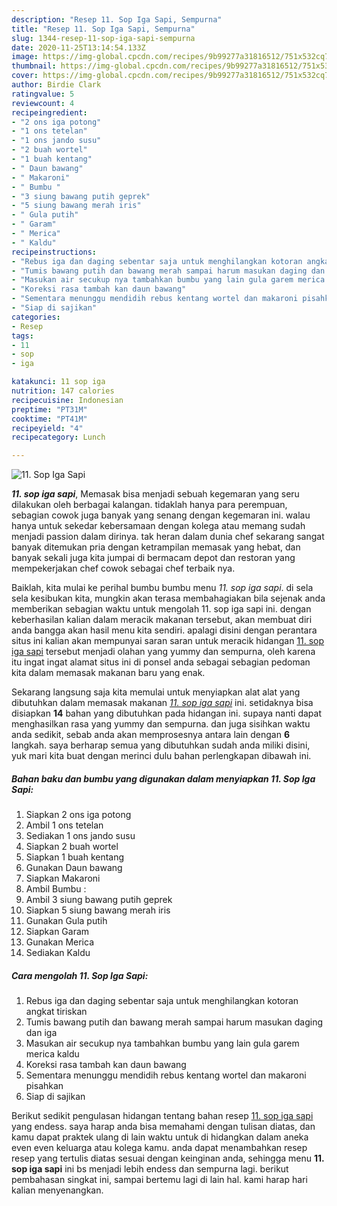 ```yaml
---
description: "Resep 11. Sop Iga Sapi, Sempurna"
title: "Resep 11. Sop Iga Sapi, Sempurna"
slug: 1344-resep-11-sop-iga-sapi-sempurna
date: 2020-11-25T13:14:54.133Z
image: https://img-global.cpcdn.com/recipes/9b99277a31816512/751x532cq70/11-sop-iga-sapi-foto-resep-utama.jpg
thumbnail: https://img-global.cpcdn.com/recipes/9b99277a31816512/751x532cq70/11-sop-iga-sapi-foto-resep-utama.jpg
cover: https://img-global.cpcdn.com/recipes/9b99277a31816512/751x532cq70/11-sop-iga-sapi-foto-resep-utama.jpg
author: Birdie Clark
ratingvalue: 5
reviewcount: 4
recipeingredient:
- "2 ons iga potong"
- "1 ons tetelan"
- "1 ons jando susu"
- "2 buah wortel"
- "1 buah kentang"
- " Daun bawang"
- " Makaroni"
- " Bumbu "
- "3 siung bawang putih geprek"
- "5 siung bawang merah iris"
- " Gula putih"
- " Garam"
- " Merica"
- " Kaldu"
recipeinstructions:
- "Rebus iga dan daging sebentar saja untuk menghilangkan kotoran angkat tiriskan"
- "Tumis bawang putih dan bawang merah sampai harum masukan daging dan iga"
- "Masukan air secukup nya tambahkan bumbu yang lain gula garem merica kaldu"
- "Koreksi rasa tambah kan daun bawang"
- "Sementara menunggu mendidih rebus kentang wortel dan makaroni pisahkan"
- "Siap di sajikan"
categories:
- Resep
tags:
- 11
- sop
- iga

katakunci: 11 sop iga 
nutrition: 147 calories
recipecuisine: Indonesian
preptime: "PT31M"
cooktime: "PT41M"
recipeyield: "4"
recipecategory: Lunch

---
```



![11. Sop Iga Sapi](https://img-global.cpcdn.com/recipes/9b99277a31816512/751x532cq70/11-sop-iga-sapi-foto-resep-utama.jpg)

<b><i>11. sop iga sapi</i></b>, Memasak bisa menjadi sebuah kegemaran yang seru dilakukan oleh berbagai kalangan. tidaklah hanya para perempuan, sebagian cowok juga banyak yang senang dengan kegemaran ini. walau hanya untuk sekedar kebersamaan dengan kolega atau memang sudah menjadi passion dalam dirinya. tak heran dalam dunia chef sekarang sangat banyak ditemukan pria dengan ketrampilan memasak yang hebat, dan banyak sekali juga kita jumpai di bermacam depot dan restoran yang mempekerjakan chef cowok sebagai chef terbaik nya.



Baiklah, kita mulai ke perihal bumbu bumbu menu <i>11. sop iga sapi</i>. di sela sela kesibukan kita, mungkin akan terasa membahagiakan bila sejenak anda memberikan sebagian waktu untuk mengolah 11. sop iga sapi ini. dengan keberhasilan kalian dalam meracik makanan tersebut, akan membuat diri anda bangga akan hasil menu kita sendiri. apalagi disini dengan perantara situs ini kalian akan mempunyai saran saran untuk meracik hidangan <u>11. sop iga sapi</u> tersebut menjadi olahan yang yummy dan sempurna, oleh karena itu ingat ingat alamat situs ini di ponsel anda sebagai sebagian pedoman kita dalam memasak makanan baru yang enak.


Sekarang langsung saja kita memulai untuk menyiapkan alat alat yang dibutuhkan dalam memasak makanan <u><i>11. sop iga sapi</i></u> ini. setidaknya bisa disiapkan <b>14</b> bahan yang dibutuhkan pada hidangan ini. supaya nanti dapat menghasilkan rasa yang yummy dan sempurna. dan juga sisihkan waktu anda sedikit, sebab anda akan memprosesnya antara lain dengan <b>6</b> langkah. saya berharap semua yang dibutuhkan sudah anda miliki disini, yuk mari kita buat dengan merinci dulu bahan perlengkapan dibawah ini.

<!--inarticleads1-->

##### Bahan baku dan bumbu yang digunakan dalam menyiapkan 11. Sop Iga Sapi:

1. Siapkan 2 ons iga potong
1. Ambil 1 ons tetelan
1. Sediakan 1 ons jando susu
1. Siapkan 2 buah wortel
1. Siapkan 1 buah kentang
1. Gunakan  Daun bawang
1. Siapkan  Makaroni
1. Ambil  Bumbu :
1. Ambil 3 siung bawang putih geprek
1. Siapkan 5 siung bawang merah iris
1. Gunakan  Gula putih
1. Siapkan  Garam
1. Gunakan  Merica
1. Sediakan  Kaldu




<!--inarticleads2-->

##### Cara mengolah 11. Sop Iga Sapi:

1. Rebus iga dan daging sebentar saja untuk menghilangkan kotoran angkat tiriskan
1. Tumis bawang putih dan bawang merah sampai harum masukan daging dan iga
1. Masukan air secukup nya tambahkan bumbu yang lain gula garem merica kaldu
1. Koreksi rasa tambah kan daun bawang
1. Sementara menunggu mendidih rebus kentang wortel dan makaroni pisahkan
1. Siap di sajikan




Berikut sedikit pengulasan hidangan tentang bahan resep <u>11. sop iga sapi</u> yang endess. saya harap anda bisa memahami dengan tulisan diatas, dan kamu dapat praktek ulang di lain waktu untuk di hidangkan dalam aneka even even keluarga atau kolega kamu. anda dapat menambahkan resep resep yang tertulis diatas sesuai dengan keinginan anda, sehingga menu <b>11. sop iga sapi</b> ini bs menjadi lebih endess dan sempurna lagi. berikut pembahasan singkat ini, sampai bertemu lagi di lain hal. kami harap hari kalian menyenangkan.
